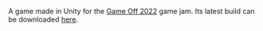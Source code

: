 A game made in Unity for the [Game Off 2022](https://itch.io/jam/game-off-2022) game jam. Its latest build can be downloaded [here](https://loko-606.itch.io/a-taste-of-their-own-medicine).


